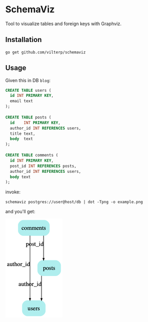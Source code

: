 # SchemaViz

Tool to visualize tables and foreign keys with Graphviz.

## Installation

```
go get github.com/vilterp/schemaviz
```

## Usage

Given this in DB `blog`:

```sql
CREATE TABLE users (
  id INT PRIMARY KEY,
  email text
);

CREATE TABLE posts (
  id    INT PRIMARY KEY,
  author_id INT REFERENCES users,
  title text,
  body  text
);

CREATE TABLE comments (
  id INT PRIMARY KEY,
  post_id INT REFERENCES posts,
  author_id INT REFERENCES users,
  body text
);

```

invoke:

```
schemaviz postgres://user@host/db | dot -Tpng -o example.png
```

and you'll get:

![schema diagram](./example.png)
